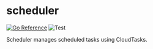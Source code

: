 scheduler
===

[![Go Reference][go-dev-img]][go-dev-url]
![Test][github-actions-img]

Scheduler manages scheduled tasks using CloudTasks.

[github-actions-img]: https://github.com/go-oss/scheduler/workflows/test/badge.svg?branch=master
[go-dev-img]: https://pkg.go.dev/badge/github.com/go-oss/scheduler.svg
[go-dev-url]: https://pkg.go.dev/github.com/go-oss/scheduler
